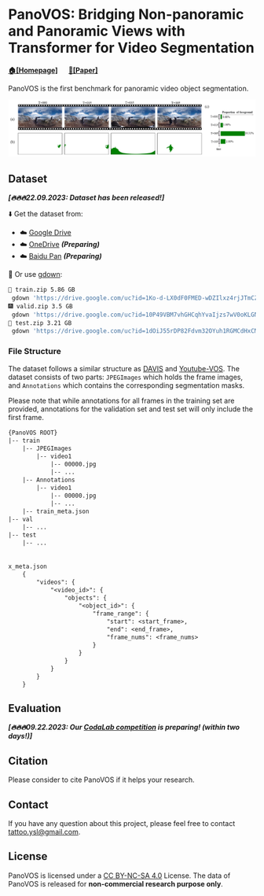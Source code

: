 # PanoVOS: Bridging Non-panoramic and Panoramic Views with Transformer for Video Segmentation 

**[🏠[Homepage]](https://shilinyan99.github.io/PanoVOS/)** &emsp; **[📄[Paper]]()**


PanoVOS is the first benchmark for panoramic video object segmentation. 

![PanoVOS overview](./image/teaser.png)


## Dataset

***[🔥🔥🔥22.09.2023: Dataset has been released!]***

⬇️ Get the dataset from: 

 - ☁️ [Google Drive](https://drive.google.com/drive/folders/1vChKHzbboP1k6wd6t95guxxURW3nIXBe?usp=sharing)
 - ☁️ [OneDrive]() ***(Preparing)***
 - ☁️ [Baidu Pan]() ***(Preparing)***


🤗 Or use [gdown](https://github.com/wkentaro/gdown):

 ```bash
 🎉 train.zip 5.86 GB
  gdown 'https://drive.google.com/uc?id=1Ko-d-LX0dF0FMED-wDZIlxz4rjJTmCZ-'
🎆 valid.zip 3.5 GB
  gdown 'https://drive.google.com/uc?id=10P49VBM7vhGHCqhYvaIjzs7wV0oKLGNl'
📌 test.zip 3.21 GB
  gdown 'https://drive.google.com/uc?id=1dOiJ55rDP82Fdvm32OYuh1RGMCdHxCMe'
 ```

### File Structure
The dataset follows a similar structure as [DAVIS](https://davischallenge.org/) and [Youtube-VOS](https://youtube-vos.org/). The dataset consists of two parts: `JPEGImages` which holds the frame images, and `Annotations` which contains the corresponding segmentation masks. 

Please note that while annotations for all frames in the training set are provided, annotations for the validation set and test set will only include the first frame.

```
{PanoVOS ROOT}
|-- train
    |-- JPEGImages
        |-- video1
            |-- 00000.jpg
            |-- ...
    |-- Annotations
        |-- video1
            |-- 00000.jpg
            |-- ...
    |-- train_meta.json
|-- val
    |-- ...
|-- test
    |-- ...


x_meta.json
    {
        "videos": {
            "<video_id>": {
                "objects": {
                    "<object_id>": {
                        "frame_range": {
                            "start": <start_frame>,
                            "end": <end_frame>,
                            "frame_nums": <frame_nums>
                        }
                    }
                }
            }
        }
    }

```


## Evaluation

***[🔥🔥🔥09.22.2023: Our [CodaLab competition]() is preparing! (within two days!)]***


## Citation
Please consider to cite PanoVOS if it helps your research.

## Contact
If you have any question about this project, please feel free to contact tattoo.ysl@gmail.com.

## License
PanoVOS is licensed under a [CC BY-NC-SA 4.0](https://creativecommons.org/licenses/by-nc-sa/4.0/) License. The data of PanoVOS is released for <strong>non-commercial research purpose only</strong>.
